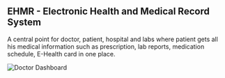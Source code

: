 ## EHMR - Electronic Health and Medical Record System

A central point for doctor, patient, hospital and labs where patient gets all his medical information such as prescription, lab reports, medication schedule, E-Health card in one place.

![Doctor Dashboard](http://url/to/img.png)